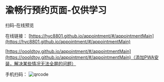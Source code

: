 # 渝畅行预约页面-仅供学习


扫码-在线预览

在线链接：
[https://hyc8801.github.io/appointment/#/appointmentMain](https://hyc8801.github.io/appointment/#/appointmentMain)

[https://oooldtoy.github.io/appointment/#/appointmentMain](https://oooldtoy.github.io/appointment/#/appointmentMain)（添加PWA安装，解决某些情况无法全屏的问题）

手机扫码：
![qrcode](./static/img/qrcode.png)
